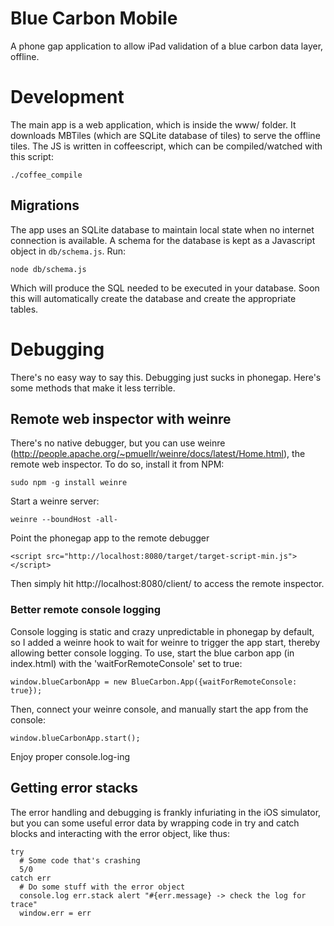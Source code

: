 # Blue Carbon Mobile

A phone gap application to allow iPad validation of a blue carbon data
layer, offline.

# Development

The main app is a web application, which is inside the www/ folder. It
downloads MBTiles (which are SQLite database of tiles) to serve the
offline tiles.  The JS is written in coffeescript, which can be
compiled/watched with this script:

    ./coffee_compile

## Migrations

The app uses an SQLite database to maintain local state when no internet
connection is available. A schema for the database is kept as a
Javascript object in `db/schema.js`. Run:

    node db/schema.js

Which will produce the SQL needed to be executed in your database. Soon
this will automatically create the database and create the appropriate
tables.

# Debugging

There's no easy way to say this. Debugging just sucks in phonegap.
Here's some methods that make it less terrible.

## Remote web inspector with weinre

There's no native debugger, but you can use weinre
(http://people.apache.org/~pmuellr/weinre/docs/latest/Home.html), the
remote web inspector. To do so, install it from NPM:

    sudo npm -g install weinre

Start a weinre server:

    weinre --boundHost -all-

Point the phonegap app to the remote debugger

    <script src="http://localhost:8080/target/target-script-min.js"></script>

Then simply hit http://localhost:8080/client/ to access the remote
inspector.

### Better remote console logging

Console logging is static and crazy unpredictable in phonegap by
default, so I added a weinre hook to wait for weinre to trigger the app
start, thereby allowing better console logging. To use, start the blue
carbon app (in index.html) with the 'waitForRemoteConsole' set to true:

    window.blueCarbonApp = new BlueCarbon.App({waitForRemoteConsole: true});

Then, connect your weinre console, and manually start the app from the
console:

    window.blueCarbonApp.start();

Enjoy proper console.log-ing

## Getting error stacks

The error handling and debugging is frankly infuriating in the iOS
simulator, but you can some useful error data by wrapping code in try
and catch blocks and interacting with the error object, like thus:

    try
      # Some code that's crashing
      5/0
    catch err
      # Do some stuff with the error object
      console.log err.stack alert "#{err.message} -> check the log for trace"
      window.err = err
